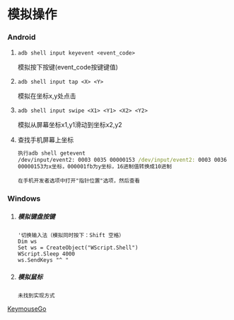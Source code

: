 # 模拟操作

### Android

1. `adb shell input keyevent <event_code> `

   模拟按下按键(event_code按键键值)

2. `adb shell input tap <X> <Y>`

   模拟在坐标x,y处点击

3. `adb shell input swipe <X1> <Y1> <X2> <Y2>`

   模拟从屏幕坐标x1,y1滑动到坐标x2,y2

4. 查找手机屏幕上坐标

   ```bat
   执行adb shell getevent
   /dev/input/event2: 0003 0035 00000153 /dev/input/event2: 0003 0036 000001fb
   00000153为x坐标，000001fb为y坐标，16进制值转换成10进制
   ```

   ```
   在手机开发者选项中打开"指针位置"选项，然后查看
   ```


### Windows

1. ##### 模拟键盘按键

   [MyNote/VBS指令.md]: MyNote/VBS指令.md

   ```vbscript
   '切换输入法（模拟同时按下：Shift 空格）
   Dim ws
   Set ws = CreateObject("WScript.Shell")
   WScript.Sleep 4000
   ws.SendKeys "^ "
   ```

2. ##### 模拟鼠标

   ```
   未找到实现方式
   ```

[KeymouseGo](https://github.com/taojy123/KeymouseGo)

